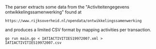The parser extracts some data from the "Activiteitengegevens ontwikkelingssamenwerking"
found at

	https://www.rijksoverheid.nl/opendata/ontwikkelingssamenwerking

and produces a limited CSV format by mapping activities per transaction.

```
go run main.go < IATIACTIVITIES19972007.xml > IATIACTIVITIES19972007.csv
```

